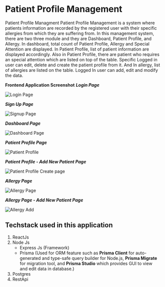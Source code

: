 # Patient Profile Management
Patient Profile Managment
Patient Profile Management is a system where patients information are recorded by the registered user with their specific allergies from which they are suffering from. In this management system, there are two three module and they are Dashboard, Patient Profile, and Allergy. In dashboard, total count of Patient Profile, Allergy and Special Attention are displayed. In Patient Profile, list of patient information are displayed accordingly. Also in Patient Profile, there are patient who requires an special attention which are listed on top of the table. Specific Logged in user can edit, delete and create the patient profile from it. And In allergy, list of allergies are listed on the table. Logged In user can add, edit and modify the data.

**Frontend Application Screenshot**
_**Login Page**_

![Login Page](https://github.com/ajaydangol014/patient-profile-management/assets/26766776/6922b9eb-f3d3-4d08-96a6-11a46e098089)

_**Sign Up Page**_

![Signup Page](https://github.com/ajaydangol014/patient-profile-management/assets/26766776/b0a9115e-949e-41b7-b29f-d9403d7bbf3d)

_**Dashboard Page**_

![Dashboard Page](https://github.com/ajaydangol014/patient-profile-management/assets/26766776/d86165bb-762b-47b7-92f7-4b5ce45dc5f4)

_**Patient Profile Page**_

![Patient Profile](https://github.com/ajaydangol014/patient-profile-management/assets/26766776/1038d4bf-21a7-41e7-80b3-b2f0ac4b214f)


_**Patient Profile - Add New Patient Page**_

![Patient Profile Create page](https://github.com/ajaydangol014/patient-profile-management/assets/26766776/cd8a18bd-883a-4bc8-b217-6c290cd77a90)

_**Allergy Page**_

![Allergy Page](https://github.com/ajaydangol014/patient-profile-management/assets/26766776/612d5b3d-5ede-4389-ab3b-65ce8784e3ab)

_**Allergy Page - Add New Patient Page**_

![Allergy Add](https://github.com/ajaydangol014/patient-profile-management/assets/26766776/47254d51-cdb7-42a1-bcfe-1d0c0a02869a)

**Techstack used in this application**
--------
1. ReactJs
2. Node Js 
      - Express Js (Framework)
      - Prisma (Used for ORM feature such as **Prisma Client** for auto-generated and type-safe query builder for Node.js, **Prisma Migrate** for migration tool, and **Prisma Studio** which provides GUI to view and edit data in database.)
 3. Postgres
 4. RestApi
